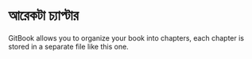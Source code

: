 # আরেকটা চ্যাপ্টার

GitBook allows you to organize your book into chapters, each chapter is stored in a separate file like this one.

